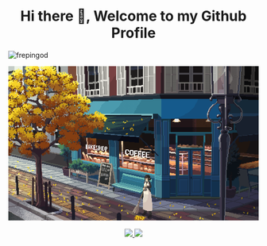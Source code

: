 <h1 align="center">Hi there 👋, Welcome to my Github Profile</h1>

<p align="left"> <img src="https://komarev.com/ghpvc/?username=frepingod&label=Profile%20views&color=0e75b6&style=flat" alt="frepingod" /> </p>

<p align="center">
  <img src="https://github.com/frepingod/frepingod/blob/main/b037adead23abdfac4bca0b0de0c3955.gif" alt="animated" />
</p>

<div align="center">
  <a href="https://github.com/frepingod">
  <img height="160em" src="https://github-readme-stats.vercel.app/api?username=frepingod&show_icons=true&theme=dracula&include_all_commits=true&count_private=true"/>
  <img height="160em" src="https://github-readme-streak-stats.herokuapp.com/?user=frepingod&theme=dracula"/>
</div>
